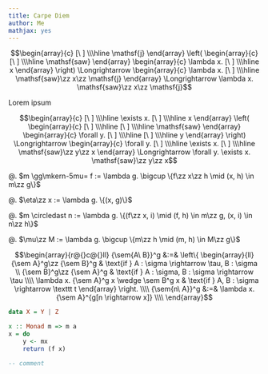 ```yaml
---
title: Carpe Diem
author: Me
mathjax: yes
---
```


$\newcommand{\sem}[1]{[\mkern-2.75mu[#1]\mkern-2.75mu]}\newcommand{\zz}{\mkern2mu}$

$$\begin{array}{c}
[\ ]
\\\hline
\mathsf{j}
\end{array}
\left(
\begin{array}{c}
[\ ]
\\\hline
\mathsf{saw}
\end{array}
\begin{array}{c}
\lambda x. [\ ]
\\\hline
x
\end{array}
\right)
\Longrightarrow
\begin{array}{c}
\lambda x. [\ ]
\\\hline
\mathsf{saw}\zz x\zz \mathsf{j}
\end{array}
\Longrightarrow
\lambda x. \mathsf{saw}\zz x\zz \mathsf{j}$$

Lorem ipsum

$$\begin{array}{c}
[\ ]
\\\hline
\exists x. [\ ]
\\\hline
x
\end{array}
\left(
\begin{array}{c}
[\ ]
\\\hline
[\ ]
\\\hline
\mathsf{saw}
\end{array}
\begin{array}{c}
\forall y. [\ ]
\\\hline
[\ ]
\\\hline
y
\end{array}
\right)
\Longrightarrow
\begin{array}{c}
\forall y. [\ ]
\\\hline
\exists x. [\ ]
\\\hline
\mathsf{saw}\zz y\zz x
\end{array}
\Longrightarrow
\forall y. \exists x. \mathsf{saw}\zz y\zz x$$

@.  $m \gg\mkern-5mu= f := \lambda g. \bigcup \{f\zz x\zz h \mid (x, h) \in
    m\zz g\}$

@.  $\eta\zz x := \lambda g. \{(x, g)\}$

@.  $m \circledast n := \lambda g. \{(f\zz x, i) \mid (f, h) \in m\zz g, (x,
    i) \in n\zz h\}$

@.  $\mu\zz M := \lambda g. \bigcup \{m\zz h \mid (m, h) \in M\zz g\}$

$$\begin{array}{r@{}c@{}ll}
{\sem{A\ B}}^g &:=& \left\{
\begin{array}{ll}
{\sem A}^g\zz {\sem B}^g & \text{if } A : \sigma \rightarrow \tau, B : \sigma
\\
{\sem B}^g\zz {\sem A}^g & \text{if } A : \sigma, B : \sigma \rightarrow \tau
\\\\
\lambda x. {\sem A}^g x \wedge \sem B^g x & \text{if } A, B : \sigma
\rightarrow \texttt t
\end{array}
\right.
\\\\
{\sem{n\ A}}^g &:=& \lambda x.{\sem A}^{g[n \rightarrow x]}
\\\\
\end{array}$$

```haskell
data X = Y | Z

x :: Monad m => m a
x = do
    y <- mx
    return (f x)

-- comment
```
